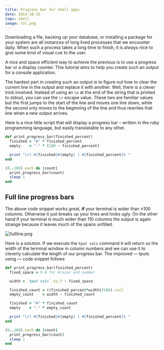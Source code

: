 ```yaml
---
title: Progress bar for shell apps
date: 2014-10-15
tags: shell
image: lol.png
---
```


Downloading a file, backing up your database, or installing a package for your system are all instances of long lived processes that we encounter daily. When such a process takes a long time to finish, it is always nice to give some kind of visual cue to the user.

A nice and space efficient way to achieve the previous is to use a progress bar or a display counter. This tutorial aims to help you create such an output for a console application.

The hardest part in creating such an output is to figure out how to clear the current line in the output and replace it with another. Well, there is a clever trick involved. Instead of using an `\n` at the end of the string that is printed to stdout, you can use the `\r` escape value. These two are familiar values but the first jumps to the start of the line and moves one line down, while the second only moves to the beginning of the line and thus rewrites that line when a new output arrives.

Here is a nice little script that will display a progress bar &ndash; written in the ruby programming language, but easily translatable to any other.

``` ruby
def print_progress_bar(finished_percent)
  finished = "#" * finished_percent
  empty    = "-" * (100 - finished_percent)

  print "\r[ #{finished}#{empty} ] #{finished_percent}% "
end

(0..100).each do |count|
  print_progress_bar(count)
  sleep 1
end
```

## Full line progress bars

The above code snippet works great, **if** your terminal is wider than ±100 columns. Otherwise it just breaks up your lines and looks ugly. On the other hand if your terminal is much wider than 110 columns the output 
is again strange because it leaves much of the space unfilled.

![fullline.png](https://d23f6h5jpj26xu.cloudfront.net/2juf16zexpkqng_small.png)

Here is a solution. If we execute the `tput cols` command it will return us the width of the terminal window in column numbers and we can use it to cleverly calculate the length of our progress bar. The improved &mdash; tputs using &mdash; code snippet follows

``` ruby
def print_progress_bar(finished_percent)
  fixed_space = 9 # for braces and number

  width = `tput cols`.to_f - fixed_space

  finished_count = ((finished_percent*width)/100).ceil
  empty_count    = width - finished_count

  finished = "#" * finished_count
  empty    = "-" * empty_count

  print "\r[ #{finished}#{empty} ] #{finished_percent}% "
end

(0..100).each do |count|
  print_progress_bar(count)
  sleep 1
end
```
